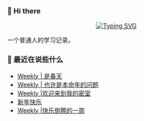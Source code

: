 ### 👋 Hi there
<div align="center">

[![Typing SVG](https://readme-typing-svg.herokuapp.com?lines=Stay+hungry%2C+Stay+foolish.;%E6%84%BF%E4%BA%BA%E4%B8%8E%E4%BA%BA%E9%83%BD%E8%83%BD%E5%A4%9F%E7%9C%9F%E8%AF%9A%E6%B2%9F%E9%80%9A%E3%80%82)](https://git.io/typing-svg)

</div>
一个普通人的学习记录。

### 📝 最近在说些什么
<!-- BLOG-POST-LIST:START -->
- [Weekly | 是春天](https://shixiaocaia.fun/posts/9ad93ebc/)
- [Weekly | 也许是本命年的问题](https://shixiaocaia.fun/posts/1ec25370/)
- [Weekly |欢迎来到我的密室](https://shixiaocaia.fun/posts/f6106861/)
- [新年快乐](https://shixiaocaia.fun/posts/8496fcc4/)
- [Weekly |快乐倒腾的一周](https://shixiaocaia.fun/posts/7d95c632/)
<!-- BLOG-POST-LIST:END -->

